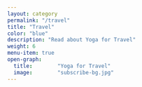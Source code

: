 ```yaml
---
layout: category
permalink: "/travel"
title: "Travel"
color: "blue"
description: "Read about Yoga for Travel"
weight: 6
menu-item: true
open-graph:
  title:        "Yoga for Travel"
  image:        "subscribe-bg.jpg"
---
```


